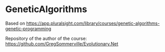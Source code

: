 # GeneticAlgorithms
Based on https://app.pluralsight.com/library/courses/genetic-algorithms-genetic-programming

Repository of the author of the course: https://github.com/GregSommerville/Evolutionary.Net
